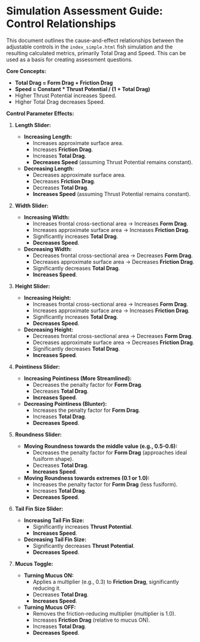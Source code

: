 # Simulation Assessment Guide: Control Relationships

This document outlines the cause-and-effect relationships between the adjustable controls in the `index_simple.html` fish simulation and the resulting calculated metrics, primarily Total Drag and Speed. This can be used as a basis for creating assessment questions.

**Core Concepts:**

*   **Total Drag = Form Drag + Friction Drag**
*   **Speed = Constant * Thrust Potential / (1 + Total Drag)**
*   Higher Thrust Potential increases Speed.
*   Higher Total Drag decreases Speed.

**Control Parameter Effects:**

1.  **Length Slider:**
    *   **Increasing Length:**
        *   Increases approximate surface area.
        *   Increases **Friction Drag**.
        *   Increases **Total Drag**.
        *   **Decreases Speed** (assuming Thrust Potential remains constant).
    *   **Decreasing Length:**
        *   Decreases approximate surface area.
        *   Decreases **Friction Drag**.
        *   Decreases **Total Drag**.
        *   **Increases Speed** (assuming Thrust Potential remains constant).

2.  **Width Slider:**
    *   **Increasing Width:**
        *   Increases frontal cross-sectional area -> Increases **Form Drag**.
        *   Increases approximate surface area -> Increases **Friction Drag**.
        *   Significantly increases **Total Drag**.
        *   **Decreases Speed**.
    *   **Decreasing Width:**
        *   Decreases frontal cross-sectional area -> Decreases **Form Drag**.
        *   Decreases approximate surface area -> Decreases **Friction Drag**.
        *   Significantly decreases **Total Drag**.
        *   **Increases Speed**.

3.  **Height Slider:**
    *   **Increasing Height:**
        *   Increases frontal cross-sectional area -> Increases **Form Drag**.
        *   Increases approximate surface area -> Increases **Friction Drag**.
        *   Significantly increases **Total Drag**.
        *   **Decreases Speed**.
    *   **Decreasing Height:**
        *   Decreases frontal cross-sectional area -> Decreases **Form Drag**.
        *   Decreases approximate surface area -> Decreases **Friction Drag**.
        *   Significantly decreases **Total Drag**.
        *   **Increases Speed**.

4.  **Pointiness Slider:**
    *   **Increasing Pointiness (More Streamlined):**
        *   Decreases the penalty factor for **Form Drag**.
        *   Decreases **Total Drag**.
        *   **Increases Speed**.
    *   **Decreasing Pointiness (Blunter):**
        *   Increases the penalty factor for **Form Drag**.
        *   Increases **Total Drag**.
        *   **Decreases Speed**.

5.  **Roundness Slider:**
    *   **Moving Roundness towards the middle value (e.g., 0.5-0.6):**
        *   Decreases the penalty factor for **Form Drag** (approaches ideal fusiform shape).
        *   Decreases **Total Drag**.
        *   **Increases Speed**.
    *   **Moving Roundness towards extremes (0.1 or 1.0):**
        *   Increases the penalty factor for **Form Drag** (less fusiform).
        *   Increases **Total Drag**.
        *   **Decreases Speed**.

6.  **Tail Fin Size Slider:**
    *   **Increasing Tail Fin Size:**
        *   Significantly increases **Thrust Potential**.
        *   **Increases Speed**.
    *   **Decreasing Tail Fin Size:**
        *   Significantly decreases **Thrust Potential**.
        *   **Decreases Speed**.

7.  **Mucus Toggle:**
    *   **Turning Mucus ON:**
        *   Applies a multiplier (e.g., 0.3) to **Friction Drag**, significantly reducing it.
        *   Decreases **Total Drag**.
        *   **Increases Speed**.
    *   **Turning Mucus OFF:**
        *   Removes the friction-reducing multiplier (multiplier is 1.0).
        *   Increases **Friction Drag** (relative to mucus ON).
        *   Increases **Total Drag**.
        *   **Decreases Speed**. 